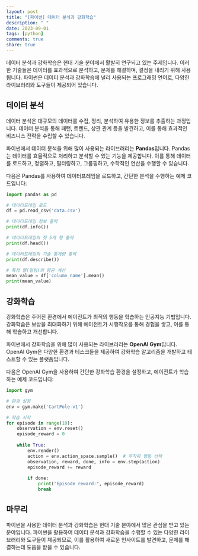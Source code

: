 ```yaml
---
layout: post
title: "[파이썬] 데이터 분석과 강화학습"
description: " "
date: 2023-09-01
tags: [python]
comments: true
share: true
---
```


데이터 분석과 강화학습은 현대 기술 분야에서 활발히 연구되고 있는 주제입니다. 이러한 기술들은 데이터를 효과적으로 분석하고, 문제를 해결하며, 결정을 내리기 위해 사용됩니다. 파이썬은 데이터 분석과 강화학습에 널리 사용되는 프로그래밍 언어로, 다양한 라이브러리와 도구들이 제공되어 있습니다.

## 데이터 분석

데이터 분석은 대규모의 데이터를 수집, 정리, 분석하여 유용한 정보를 추출하는 과정입니다. 데이터 분석을 통해 패턴, 트렌드, 상관 관계 등을 발견하고, 이를 통해 효과적인 비즈니스 전략을 수립할 수 있습니다.

파이썬에서 데이터 분석을 위해 많이 사용되는 라이브러리는 **Pandas**입니다. Pandas는 데이터를 효율적으로 처리하고 분석할 수 있는 기능을 제공합니다. 이를 통해 데이터를 로드하고, 정렬하고, 필터링하고, 그룹핑하고, 수학적인 연산을 수행할 수 있습니다.

다음은 Pandas를 사용하여 데이터프레임을 로드하고, 간단한 분석을 수행하는 예제 코드입니다:

```python
import pandas as pd

# 데이터프레임 로드
df = pd.read_csv('data.csv')

# 데이터프레임 정보 출력
print(df.info())

# 데이터프레임의 첫 5개 행 출력
print(df.head())

# 데이터프레임의 기술 통계량 출력
print(df.describe())

# 특정 열(컬럼)의 평균 계산
mean_value = df['column_name'].mean()
print(mean_value)
```

## 강화학습

강화학습은 주어진 환경에서 에이전트가 최적의 행동을 학습하는 인공지능 기법입니다. 강화학습은 보상을 최대화하기 위해 에이전트가 시행착오를 통해 경험을 쌓고, 이를 통해 학습하고 개선합니다.

파이썬에서 강화학습을 위해 많이 사용되는 라이브러리는 **OpenAI Gym**입니다. OpenAI Gym은 다양한 환경과 테스크들을 제공하여 강화학습 알고리즘을 개발하고 테스트할 수 있는 플랫폼입니다.

다음은 OpenAI Gym을 사용하여 간단한 강화학습 환경을 설정하고, 에이전트가 학습하는 예제 코드입니다:

```python
import gym

# 환경 설정
env = gym.make('CartPole-v1')

# 학습 시작
for episode in range(10):
    observation = env.reset()
    episode_reward = 0
    
    while True:
        env.render()
        action = env.action_space.sample()  # 무작위 행동 선택
        observation, reward, done, info = env.step(action)
        episode_reward += reward
        
        if done:
            print("Episode reward:", episode_reward)
            break
```

## 마무리

파이썬을 사용한 데이터 분석과 강화학습은 현대 기술 분야에서 많은 관심을 받고 있는 분야입니다. 파이썬을 활용하여 데이터 분석과 강화학습을 수행할 수 있는 다양한 라이브러리와 도구들이 제공되므로, 이를 활용하여 새로운 인사이트를 발견하고, 문제를 해결하는데 도움을 받을 수 있습니다.